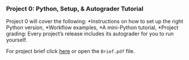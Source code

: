 

### Project 0: Python, Setup, & Autograder Tutorial
Project 0 will cover the following:
*Instructions on how to set up the right Python version,
*Workflow examples,
*A mini-Python tutorial,
*Project grading: Every project’s release includes its autograder for you to run yourself.

For project brief click [here](https://inst.eecs.berkeley.edu/~cs188/su22/project0/) or open the `Brief.pdf` file.

